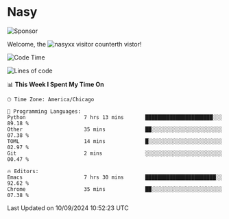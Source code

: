 # Nasy

<!--
<p align="center">
<img height="200" src="https://github-readme-stats.vercel.app/api?username=nasyxx&count_private=true&show_icons=true&theme=dracula&include_all_commits=true"/>
<img height="200" src="https://github-readme-stats.vercel.app/api/top-langs/?username=nasyxx&theme=dracula&hide=html,jupyter+notebook&count_private=true&show_icons=true"/>
</p>

  
----------------
-->

![Sponsor](https://img.shields.io/static/v1.svg?label=Sponsor&message=%E2%9D%A4&logo=GitHub&style=flat&color=pink)
 
Welcome, the ![nasyxx visitor counter](https://count.getloli.com/get/@nasyxx?theme=rule34)th vistor!
 
<!--START_SECTION:waka-->
![Code Time](http://img.shields.io/badge/Code%20Time-4%2C623%20hrs%2059%20mins-blue)

![Lines of code](https://img.shields.io/badge/From%20Hello%20World%20I%27ve%20Written-6.4%20million%20lines%20of%20code-blue)

📊 **This Week I Spent My Time On** 

```text
🕑︎ Time Zone: America/Chicago

💬 Programming Languages: 
Python                   7 hrs 13 mins       ██████████████████████░░░   89.18 % 
Other                    35 mins             ██░░░░░░░░░░░░░░░░░░░░░░░   07.38 % 
TOML                     14 mins             █░░░░░░░░░░░░░░░░░░░░░░░░   02.97 % 
Git                      2 mins              ░░░░░░░░░░░░░░░░░░░░░░░░░   00.47 % 

🔥 Editors: 
Emacs                    7 hrs 30 mins       ███████████████████████░░   92.62 % 
Chrome                   35 mins             ██░░░░░░░░░░░░░░░░░░░░░░░   07.38 % 
```


 Last Updated on 10/09/2024 10:52:23 UTC
<!--END_SECTION:waka-->

<!-- ![visitors](https://visitor-badge.laobi.icu/badge?page_id=nasyxx.nasyxx) -->
